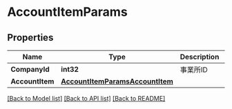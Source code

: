 # AccountItemParams

## Properties

Name | Type | Description | Notes
------------ | ------------- | ------------- | -------------
**CompanyId** | **int32** | 事業所ID | 
**AccountItem** | [**AccountItemParamsAccountItem**](accountItemParams_account_item.md) |  | 

[[Back to Model list]](../README.md#documentation-for-models) [[Back to API list]](../README.md#documentation-for-api-endpoints) [[Back to README]](../README.md)


